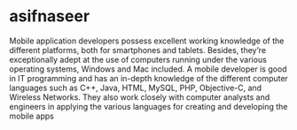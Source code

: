 # asifnaseer
Mobile application developers possess excellent working knowledge of the different platforms, both for smartphones and tablets. Besides, they’re exceptionally adept at the use of computers running under the various operating systems, Windows and Mac included.  A mobile developer is good in IT programming and has an in-depth knowledge of the different computer languages such as C++, Java, HTML, MySQL, PHP, Objective-C, and Wireless Networks. They also work closely with computer analysts and engineers in applying the various languages for creating and developing the mobile apps

